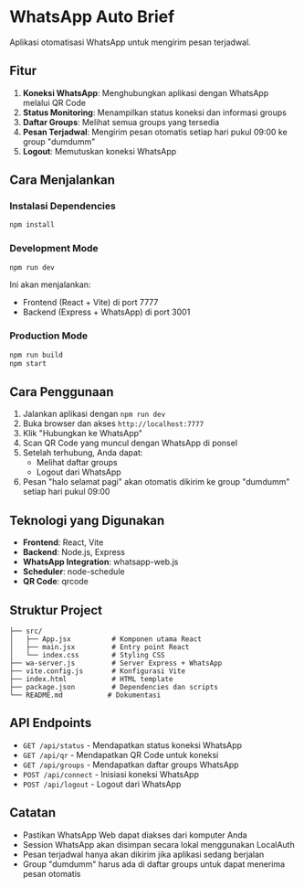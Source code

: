 # WhatsApp Auto Brief

Aplikasi otomatisasi WhatsApp untuk mengirim pesan terjadwal.

## Fitur

1. **Koneksi WhatsApp**: Menghubungkan aplikasi dengan WhatsApp melalui QR Code
2. **Status Monitoring**: Menampilkan status koneksi dan informasi groups
3. **Daftar Groups**: Melihat semua groups yang tersedia
4. **Pesan Terjadwal**: Mengirim pesan otomatis setiap hari pukul 09:00 ke group "dumdumm"
5. **Logout**: Memutuskan koneksi WhatsApp

## Cara Menjalankan

### Instalasi Dependencies
```bash
npm install
```

### Development Mode
```bash
npm run dev
```
Ini akan menjalankan:
- Frontend (React + Vite) di port 7777
- Backend (Express + WhatsApp) di port 3001

### Production Mode
```bash
npm run build
npm start
```

## Cara Penggunaan

1. Jalankan aplikasi dengan `npm run dev`
2. Buka browser dan akses `http://localhost:7777`
3. Klik "Hubungkan ke WhatsApp"
4. Scan QR Code yang muncul dengan WhatsApp di ponsel
5. Setelah terhubung, Anda dapat:
   - Melihat daftar groups
   - Logout dari WhatsApp
6. Pesan "halo selamat pagi" akan otomatis dikirim ke group "dumdumm" setiap hari pukul 09:00

## Teknologi yang Digunakan

- **Frontend**: React, Vite
- **Backend**: Node.js, Express
- **WhatsApp Integration**: whatsapp-web.js
- **Scheduler**: node-schedule
- **QR Code**: qrcode

## Struktur Project

```
├── src/
│   ├── App.jsx          # Komponen utama React
│   ├── main.jsx         # Entry point React
│   └── index.css        # Styling CSS
├── wa-server.js         # Server Express + WhatsApp
├── vite.config.js       # Konfigurasi Vite
├── index.html           # HTML template
├── package.json         # Dependencies dan scripts
└── README.md           # Dokumentasi
```

## API Endpoints

- `GET /api/status` - Mendapatkan status koneksi WhatsApp
- `GET /api/qr` - Mendapatkan QR Code untuk koneksi
- `GET /api/groups` - Mendapatkan daftar groups WhatsApp
- `POST /api/connect` - Inisiasi koneksi WhatsApp
- `POST /api/logout` - Logout dari WhatsApp

## Catatan

- Pastikan WhatsApp Web dapat diakses dari komputer Anda
- Session WhatsApp akan disimpan secara lokal menggunakan LocalAuth
- Pesan terjadwal hanya akan dikirim jika aplikasi sedang berjalan
- Group "dumdumm" harus ada di daftar groups untuk dapat menerima pesan otomatis
